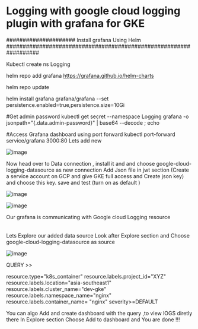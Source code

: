 # Logging with google cloud logging plugin with grafana for GKE #

##################### Install grafana Using Helm ##################################################################

Kubectl create ns Logging

helm repo add grafana https://grafana.github.io/helm-charts

helm repo update

helm install grafana grafana/grafana --set persistence.enabled=true,persistence.size=10Gi


#Get admin password
kubectl get secret --namespace Logging grafana -o jsonpath="{.data.admin-password}" | base64 --decode ; echo


#Access Grafana dashboard using port forward
kubectl port-forward service/grafana 3000:80
Lets add new 

![image](https://github.com/Shubham2194/grafana-GKE/assets/83746560/24e1d0f8-c4b1-4a71-a7a7-039f112779fd)


Now head over to Data connection , install it and and choose google-cloud-logging-datasource as new connection 
Add Json file in jwt section (Create a service account on GCP and give GKE full access and Create json key) and choose this key.
save and test  (turn on as default )


![image](https://github.com/Shubham2194/grafana-GKE/assets/83746560/43db0ae1-9e7e-41b1-8daf-8fb22d967f71)



![image](https://github.com/Shubham2194/grafana-GKE/assets/83746560/f79a8942-cdf2-42da-a8a4-8c6795bf5974)


Our grafana is communicating with Google cloud Logging resource 
######
Lets Explore our added data source 
Look after Explore section and Choose google-cloud-logging-datasource as source 

![image](https://github.com/Shubham2194/grafana-GKE/assets/83746560/70774554-9a0f-4911-98b3-1be2b49ae622)

QUERY >>

resource.type="k8s_container"
resource.labels.project_id="XYZ"
resource.labels.location="asia-southeast1"
resource.labels.cluster_name="dev-gke"
resource.labels.namespace_name="nginx"
resource.labels.container_name= "nginx"
severity>=DEFAULT

You can algo Add and create dashboard with the query ,to view lOGS diretly there 
In Explore section Choose Add to dashboard and You are done !!! 
